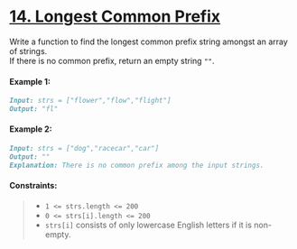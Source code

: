 # [**14. Longest Common Prefix**](https://leetcode.com/problems/longest-common-prefix/description/)

Write a function to find the longest common prefix string amongst an array of strings.<br>
If there is no common prefix, return an empty string `""`.

#### **Example 1:**
```md
Input: strs = ["flower","flow","flight"]
Output: "fl"
```

#### **Example 2:**
```md
Input: strs = ["dog","racecar","car"]
Output: ""
Explanation: There is no common prefix among the input strings.
```

#### **Constraints:**
> - `1 <= strs.length <= 200`
> - `0 <= strs[i].length <= 200`
> - `strs[i]` consists of only lowercase English letters if it is non-empty.